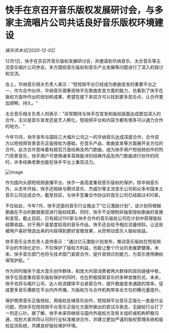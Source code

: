 # 快手在京召开音乐版权发展研讨会，与多家主流唱片公司共话良好音乐版权环境建设

*娱乐资本论|2020-12-02|*

12月1日，快手在京召开音乐版权发展研讨会，并邀请到华纳音乐、太合音乐等主流音乐唱片公司参会，多方围绕音乐版权和音乐产业发展等问题进行了深入的探讨和交流。

会上，华纳音乐相关负责人表示："短视频平台已经成为歌曲宣发的重要平台之一，作为合作伙伴，华纳音乐很重视快手在歌曲宣发方面的能力，也看到了快手在版权方面所作出的规划和成果，希望在接下来双方可以找到更多契合点，让合作更加顺畅、持久。"

太合音乐相关负责人则表示："非常期待与快手在宣发和版权层面达成更加深入的合作，无论是音乐宣发还是艺人孵化，短视频平台和内容方都有很多可以通力合作的地方。"

今年10月，快手宣布与国际三大唱片公司之一的华纳音乐达成深度合作，合作双方以短视频背景音乐正版授权为基础，在音乐产品、歌曲宣发等方面展开全方位的合作。此次合作意味着有超百万首经典及热门歌曲，成为快手用户短视频创作的热门背景音乐，快手用户可使用诸多耳熟能详的经典作品及热门歌曲进行创作的同时，许多经典老歌也能在快手平台上重现活力。

![Image](https://p3.pstatp.com/large/pgc-image/83b86571be80459687ba89cc9482864f)

作为国内头部短视频直播平台，快手一直高度重视音乐版权的保护。除华纳音乐外，从去年开始，快手还相继与腾讯音乐、杰威尔等主流音乐公司和众多中国本土音乐公司达成合作。截至目前，与快手签署合作协议的音乐公司已经超过400家。

不仅如此，今年7月，快手还面向音乐行业推出了"亿元激励计划"，该计划将根据歌曲在平台的数据表现进行版权结算。同时，快手不会限制非独家授权歌曲的宣推和变现，截止目前，已有超过150家与快手合作的音乐版权公司在计划中获得版权结算收益。对于用户喜爱度较高的音乐作品，快手还会给予相应流量倾斜，让这些被用户喜好筛选出来的内容得到更好宣推效果，从而带动音乐人版权收益。

快手音乐业务负责人袁帅表示："通过亿元激励计划发布，推动音乐版权在短视频平台的市场化定价，不仅保护了版权方利益，也能让整个行业的发展更健康。未来，快手音乐部门也将与技术部门紧密合作，提升音频识别能力，为音乐使用确权保驾护航。"

作为同时服务于庞大音乐创作群体，和庞大内容消费者两大群体的双向链接中枢，快手在高度重视音乐版权保护的同时，也在积极探索音乐的多种宣推形式，未来，快手也将与唱片公司、达人和流媒体平台紧密合作，提升歌曲宣发通路的效率，促成更多音乐爆款在平台内外传播，为版权方与合作机构带来全方位的曝光量提升。

保护商用音乐正版授权，用版权反哺音乐创作，短视频平台音乐正版化一直是行业问题，而快手在短视频平台音乐正版化方面所做出的尝试与表态，无疑给行业打了一剂定心针。据了解，快手未来将继续与国内外版权方及有关组织或机构积极沟通，找到大家共同认可的行业标准推进合作，并建立更加严谨的版权管理系统和版权监测系统，共建良好版权保护环境。

